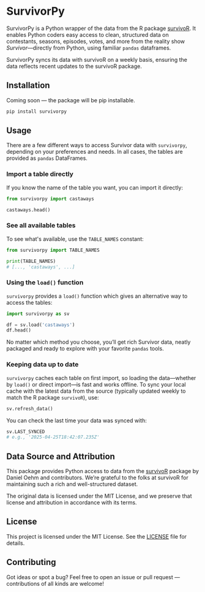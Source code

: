 # SurvivorPy

SurvivorPy is a Python wrapper of the data from the R package [survivoR](https://github.com/doehm/survivoR). It enables Python coders easy access to clean, structured data on contestants, seasons, episodes, votes, and more from the reality show *Survivor*—directly from Python, using familiar `pandas` dataframes.

SurvivorPy syncs its data with survivoR on a weekly basis, ensuring the data reflects recent updates to the survivoR package.

## Installation

Coming soon — the package will be pip installable.

```bash
pip install survivorpy
```

## Usage

There are a few different ways to access Survivor data with `survivorpy`, depending on your preferences and needs. In all cases, the tables are provided as `pandas` DataFrames.

### Import a table directly

If you know the name of the table you want, you can import it directly:

```python
from survivorpy import castaways

castaways.head()
```

### See all available tables
To see what's available, use the `TABLE_NAMES` constant:

```python
from survivorpy import TABLE_NAMES

print(TABLE_NAMES)
# [..., 'castaways', ...]
```

### Using the `load()` function
`survivorpy` provides a `load()` function which gives an alternative way to access the tables:

```python
import survivorpy as sv

df = sv.load('castaways')
df.head()
```

No matter which method you choose, you’ll get rich Survivor data, neatly packaged and ready to explore with your favorite `pandas` tools.


### Keeping data up to date

`survivorpy` caches each table on first import, so loading the data—whether by `load()` or direct import—is fast and works offline.
To sync your local cache with the latest data from the source (typically updated weekly to match the R package `survivoR`), use:

```python
sv.refresh_data()
```

You can check the last time your data was synced with:

```python
sv.LAST_SYNCED
# e.g., '2025-04-25T18:42:07.235Z'
```


## Data Source and Attribution

This package provides Python access to data from the [survivoR](https://github.com/doehm/survivoR) package by Daniel Oehm and contributors. We’re grateful to the folks at survivoR for maintaining such a rich and well-structured dataset.

The original data is licensed under the MIT License, and we preserve that license and attribution in accordance with its terms.

## License

This project is licensed under the MIT License. See the [LICENSE](LICENSE) file for details.

## Contributing

Got ideas or spot a bug? Feel free to open an issue or pull request — contributions of all kinds are welcome!



